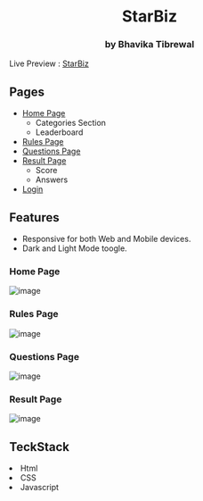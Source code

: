 <h1 align=center>StarBiz</h1>
<h3 align=center>by Bhavika Tibrewal</h3>

Live Preview : [StarBiz](https://starbiz.netlify.app/)

<h2 >Pages</h2>

- [Home Page](https://starbiz.netlify.app/)
    - Categories Section
    - Leaderboard
- [Rules Page](https://starbiz.netlify.app/pages/rules-page/rules-page.html)
- [ Questions Page](https://starbiz.netlify.app/pages/question-page/ques-page.html)
- [Result Page](https://starbiz.netlify.app/pages/result/result.html)
    - Score
    - Answers
- [Login](https://starbiz.netlify.app/pages/login/login.html)

<h2 >Features</h2>

- Responsive for both Web and Mobile devices.
- Dark and Light Mode toogle.


### Home Page
![image](https://user-images.githubusercontent.com/42600164/154896416-f2f58bb6-ca19-4f94-be2c-c92406b6a323.png)

### Rules Page
![image](https://user-images.githubusercontent.com/42600164/154897951-2bff09e4-1302-46ee-949c-1242401a5f29.png)

### Questions Page
![image](https://user-images.githubusercontent.com/42600164/154898101-498a3964-d298-4088-87fd-4b314dedae27.png)

### Result Page
![image](https://user-images.githubusercontent.com/42600164/154904802-948c2fa4-8cea-4ae5-9255-84e896be8bd2.png)

<h2 class="secondary-text-color">TeckStack</h2

- Html
- CSS
- Javascript
